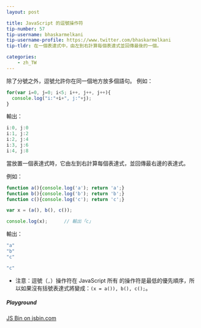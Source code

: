 ```yaml
---
layout: post

title: JavaScript 的逗號操作符
tip-number: 57
tip-username: bhaskarmelkani
tip-username-profile: https://www.twitter.com/bhaskarmelkani
tip-tldr: 在一個表達式中，由左到右計算每個表達式並回傳最後的一個。

categories:
    - zh_TW
---
```

除了分號之外，逗號允許你在同一個地方放多個語句。
例如：

```js
for(var i=0, j=0; i<5; i++, j++, j++){
  console.log("i:"+i+", j:"+j);
}
```

輸出：

```js
i:0, j:0
i:1, j:2
i:2, j:4
i:3, j:6
i:4, j:8
```

當放置一個表達式時，它由左到右計算每個表達式，並回傳最右邊的表達式。

例如：

```js
function a(){console.log('a'); return 'a';}
function b(){console.log('b'); return 'b';}
function c(){console.log('c'); return 'c';}

var x = (a(), b(), c());

console.log(x);      // 輸出「c」
```
輸出：

```js
"a"
"b"
"c"

"c"
```

* 注意：逗號（`,`）操作符在 JavaScript 所有 的操作符是最低的優先順序，所以如果沒有括號表達式將變成：`(x = a()), b(), c();`。

##### Playground
<div>
  <a class="jsbin-embed" href="http://jsbin.com/vimogap/embed?js,console">JS Bin on jsbin.com</a><script src="http://static.jsbin.com/js/embed.min.js?3.39.11"></script>
</div>
